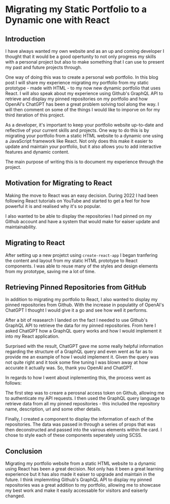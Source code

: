 # Migrating my Static Portfolio to a Dynamic one with React 

## Introduction
I have always wanted my own website and as an up and coming developer I thought that it would be a good opertunity to not only progress my skills with a personal project but also to make something that I can use to present my past and future projects through.  

One way of doing this was to create a personal web portfolio. In this blog post I will share my experience migrating my portfolio from my static prototype - made with HTML - to my now new dynamic portfolio that uses React. I will also speak about my experience using Github's GraphQL API to retrieve and display my pinned repositories on my portfolio and how OpenAI's ChatGPT has been a great problem solving tool along the way. I will then comment on some of the things I would like to imporve on for my third iteration of this project. 

As a developer, it's important to keep your portfolio website up-to-date and reflective of your current skills and projects. One way to do this is by migrating your portfolio from a static HTML website to a dynamic one using a JavaScript framework like React. Not only does this make it easier to update and maintain your portfolio, but it also allows you to add interactive features and dynamic content.

The main purpose of writing this is to document my experience through the project. 

## Motivation for Migrating to React 
Making the move to React was an easy decision. During 2022 I had been following React tutorials on YouTube and started to get a feel for how powerful it is and realised why it's so popular. 

I also wanted to be able to display the repositories I had pinned on my Github account and have a system that would make for eaiser update and maintainability. 


## Migrating to React
After setting up a new projetct using `create-react-app` I began tranfering the content and layout from my static HTML prototype to React components. I was able to reuse many of the styles and design elements from my prototype, saving me a lot of time. 

## Retrieving Pinned Repositories from GitHub
In addition to migrating my portfolio to React, I also wanted to display my pinned repositories from Github. With the increase in populatity of OpenAI's ChatGPT I thought I would give it a go and see how well it performs. 

After a bit of reasearch I landed on the fact I needed to use Github's GraphQL API to retrieve the data for my pinned repositories. From here I asked ChatGPT how a GraphQL query works and how I would implement it into my React application. 

Surprised with the result, ChatGPT gave me some really helpful information regarding the structure of a GraphQL query and even went as far as to provide me an example of how I would implement it. Given the query was not quite right and it took some fine tuning I was blown away at how accurate it actually was. So, thank you OpenAI and ChatGPT. 

In regards to how I went about inplementing this, the process went as follows: 

The first step was to creare a perosnal access token on Github, allowing me to authenticate my API requests. I then used the GraphQL query language to retrieve data from all my pinned repositories - this included the repository name, description, url and some other details.

Finally, I created a component to display the information of each of the repositories. The data was passed in through a series of props that was then deconstructed and passed into the vairous elements within the card. I chose to style each of these components seperately using SCSS. 


## Conclusion
Migrating my portfolio website from a static HTML website to a dynamic using React has been a great decision. Not only has it been a great learning experience but it has also made it  eaiser to upgrade and maintain in the future. I think implemnting Github's GraphQL API to display my pinned repositories was a great addition to my portfolio, allowing me to showcase my best work and make it easily accessable for visitors and eaiserly changed. 